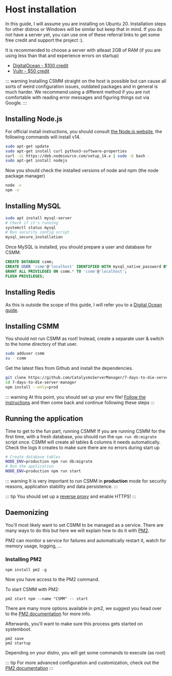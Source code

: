 # Host installation

In this guide, I will assume you are installing on Ubuntu 20. Installation steps for other distros or Windows will be similar but keep that in mind. If you do not have a server yet, you can use one of these referral links to get some free credit and support the project :).

It is recommended to choose a server with atleast 2GB of RAM (if you are using less than that and experience errors on startup)

- [DigitalOcean - \$100 credit](https://m.do.co/c/9053905671f8)
- [Vultr - \$50 credit](https://www.vultr.com/?ref=7942157-4F)

::: warning
Installing CSMM straight on the host is possible but can cause all sorts of weird configuration issues, outdated packages and in general is much harder. We recommend using a different method if you are not comfortable with reading error messages and figuring things out via Google.
:::


## Installing Node.js

For official install instructions, you should consult [the Node.js website](https://nodejs.org/en/), the following commands will install v14.

```bash
sudo apt-get update
sudo apt-get install curl python3-software-properties
curl -sL https://deb.nodesource.com/setup_14.x | sudo -E bash -
sudo apt-get install nodejs
```

Now you should check the installed versions of node and npm (the node package manager)

```bash
node -v
npm -v
```

## Installing MySQL

```bash
sudo apt install mysql-server
# Check if it's running
systemctl status mysql
# Run security config script
mysql_secure_installation
```

Once MySQL is installed, you should prepare a user and database for CSMM.

```sql
CREATE DATABASE csmm;
CREATE USER 'csmm'@'localhost' IDENTIFIED WITH mysql_native_password BY 'your-db-password';
GRANT ALL PRIVILEGES ON csmm.* TO 'csmm'@'localhost';
FLUSH PRIVILEGES;
```

## Installing Redis

As this is outside the scope of this guide, I will refer you to a [Digital Ocean guide](https://www.digitalocean.com/community/tutorials/how-to-install-and-secure-redis-on-ubuntu-20-04).

## Installing CSMM

You should not run CSMM as root! Instead, create a separate user & switch to the home directory of that user.

```bash
sudo adduser csmm
su - csmm
```

Get the latest files from Github and install the dependencies.

```bash
git clone https://github.com/CatalysmsServerManager/7-days-to-die-server-manager
cd 7-days-to-die-server-manager
npm install --only=prod
```
::: warning
At this point, you should set up your env file! [Follow the instructions](/en/CSMM/self-host/configuration.html) and then come back and continue following these steps
:::

## Running the application

Time to get to the fun part, running CSMM! If you are running CSMM for the first time, with a fresh database, you should run the `npm run db:migrate` script once. CSMM will create all tables & columns it needs automatically. Check the logs it creates to make sure there are no errors during start up

```bash
# Create database tables
NODE_ENV=production npm run db:migrate
# Run the application
NODE_ENV=production npm run start
```

::: warning
It is very important to run CSMM in **production** mode for security reasons, application stability and data persistence.
:::

::: tip
You should set up a [reverse proxy](/en/CSMM/self-host/reverse-proxy.html) and enable HTTPS!
:::


## Daemonizing

You'll most likely want to set CSMM to be managed as a service. There are many ways to do this but here we will explain how to do it with [PM2](https://pm2.keymetrics.io/).

PM2 can monitor a service for failures and automatically restart it, watch for memory usage, logging, ...

### Installing PM2

`npm install pm2 -g`

Now you have access to the PM2 command.

To start CSMM with PM2:

`pm2 start npm --name "CSMM" -- start`

There are many more options available in pm2, we suggest you head over to the [PM2 documentation](https://pm2.keymetrics.io/docs/usage/quick-start/) for more info.

Afterwards, you'll want to make sure this process gets started on systemboot.

```
pm2 save
pm2 startup
```

Depending on your distro, you will get some commands to execute (as root)

::: tip
For more advanced configuration and customization, check out the [PM2 documentation](https://pm2.keymetrics.io/)
:::
